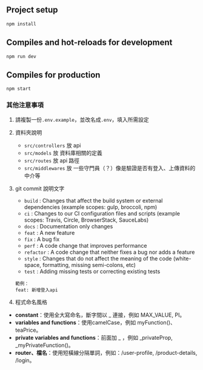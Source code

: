 ## Project setup
```
npm install
```

## Compiles and hot-reloads for development
```
npm run dev
```

## Compiles for production
```
npm start
```

### 其他注意事項
1. 請複製一份`.env.example`，並改名成`.env`，填入所需設定
2. 資料夾說明
    * `src/controllers` 放 api
    * `src/models` 放 資料庫相關的定義
    * `src/routes` 放 api 路徑
    * `src/middlewares` 放 一些守門員（？）像是驗證是否有登入、上傳資料的中介等
3. git commit 說明文字
    * `build` : Changes that affect the build system or external dependencies (example scopes: gulp, broccoli, npm)
    * `ci` : Changes to our CI configuration files and scripts (example scopes: Travis, Circle, BrowserStack, SauceLabs)
    * `docs` : Documentation only changes
    * `feat` : A new feature
    * `fix` : A bug fix
    * `perf` : A code change that improves performance
    * `refactor` : A code change that neither fixes a bug nor adds a feature
    * `style` : Changes that do not affect the meaning of the code (white-space, formatting, missing semi-colons, etc)
    * `test` : Adding missing tests or correcting existing tests

    ```
    範例：
    feat: 新增登入api
    ```
4. 程式命名風格
* **constant**：使用全大寫命名，斷字間以 _ 連接，例如 MAX_VALUE, PI。
* **variables and functions**：使用camelCase，例如 myFunction()、teaPrice。
* **private variables and functions**：前面加 _ ，例如 _privateProp, _myPrivateFunction()。
* **router、檔名**：使用短橫線分隔單詞，例如：/user-profile, /product-details, /login。